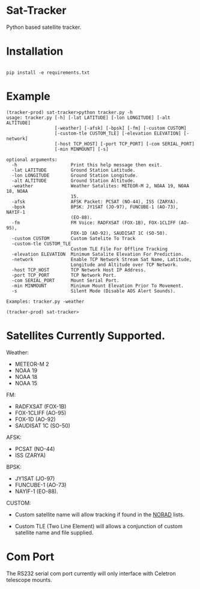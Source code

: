 # Sat-Tracker

Python based satellite tracker.


# Installation

```

pip install -e requirements.txt

```

# Example

```
(tracker-prod) sat-tracker>python tracker.py -h
usage: tracker.py [-h] [-lat LATITUDE] [-lon LONGITUDE] [-alt ALTITUDE]
                  [-weather] [-afsk] [-bpsk] [-fm] [-custom CUSTOM]
                  [-custom-tle CUSTOM_TLE] [-elevation ELEVATION] [-network]
                  [-host TCP_HOST] [-port TCP_PORT] [-com SERIAL_PORT]
                  [-min MINMOUNT] [-s]

optional arguments:
  -h                    Print this help message then exit.
  -lat LATITUDE         Ground Station Latitude.
  -lon LONGITUDE        Ground Station Longitude.
  -alt ALTITUDE         Ground Station Altitude.
  -weather              Weather Satalites: METEOR-M 2, NOAA 19, NOAA 18, NOAA
                        15.
  -afsk                 AFSK Packet: PCSAT (NO-44), ISS (ZARYA).
  -bpsk                 BPSK: JY1SAT (JO-97), FUNCUBE-1 (AO-73), NAYIF-1
                        (EO-88).
  -fm                   FM Voice: RADFXSAT (FOX-1B), FOX-1CLIFF (AO-95),
                        FOX-1D (AO-92), SAUDISAT 1C (SO-50).
  -custom CUSTOM        Custom Satelite To Track
  -custom-tle CUSTOM_TLE
                        Custom TLE File For Offline Tracking
  -elevation ELEVATION  Minimum Satalite Elevation For Prediction.
  -network              Enable TCP Network Stream Sat Name, Latitude,
                        Longitude and Altitude over TCP Network.
  -host TCP_HOST        TCP Network Host IP Address.
  -port TCP_PORT        TCP Network Port.
  -com SERIAL_PORT      Mount Serial Port.
  -min MINMOUNT         Minimum Mount Elevation Prior To Movement.
  -s                    Silent Mode (Disable AOS Alert Sounds).

Examples: tracker.py -weather

(tracker-prod) sat-tracker>
```


# Satellites Currently Supported.

Weather:

* METEOR-M 2
* NOAA 19
* NOAA 18
* NOAA 15


FM:

* RADFXSAT (FOX-1B)
* FOX-1CLIFF (AO-95)
* FOX-1D (AO-92)
* SAUDISAT 1C (SO-50)

AFSK:

* PCSAT (NO-44)
* ISS (ZARYA)

BPSK:

* JY1SAT (JO-97)
* FUNCUBE-1 (AO-73)
* NAYIF-1 (EO-88).

CUSTOM:

* Custom satellite name will allow tracking if found in the [NORAD](https://www.celestrak.com/NORAD/elements/) lists.


* Custom TLE (Two Line Element) will allows a conjunction of custom satellite name and file supplied.

# Com Port

The RS232 serial com port currently will only interface with Celetron telescope mounts. 


